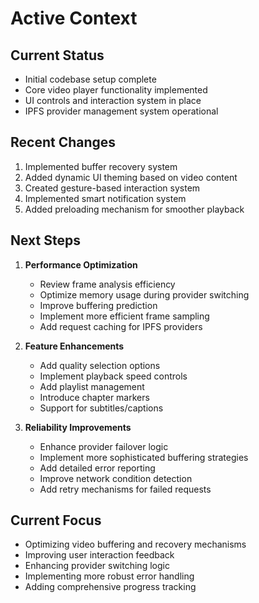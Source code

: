 # Active Context

## Current Status
- Initial codebase setup complete
- Core video player functionality implemented
- UI controls and interaction system in place
- IPFS provider management system operational

## Recent Changes
1. Implemented buffer recovery system
2. Added dynamic UI theming based on video content
3. Created gesture-based interaction system
4. Implemented smart notification system
5. Added preloading mechanism for smoother playback

## Next Steps
1. **Performance Optimization**
   - Review frame analysis efficiency
   - Optimize memory usage during provider switching
   - Improve buffering prediction
   - Implement more efficient frame sampling
   - Add request caching for IPFS providers

2. **Feature Enhancements**
   - Add quality selection options
   - Implement playback speed controls
   - Add playlist management
   - Introduce chapter markers
   - Support for subtitles/captions

3. **Reliability Improvements**
   - Enhance provider failover logic
   - Implement more sophisticated buffering strategies
   - Add detailed error reporting
   - Improve network condition detection
   - Add retry mechanisms for failed requests

## Current Focus
- Optimizing video buffering and recovery mechanisms
- Improving user interaction feedback
- Enhancing provider switching logic
- Implementing more robust error handling
- Adding comprehensive progress tracking